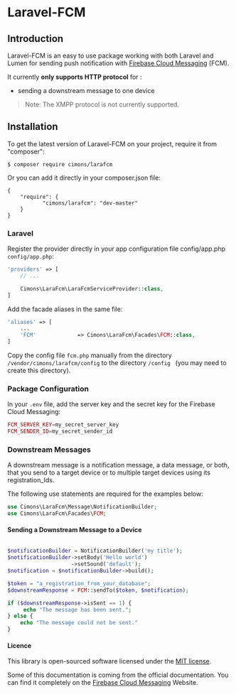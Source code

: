 # Laravel-FCM

## Introduction

Laravel-FCM is an easy to use package working with both Laravel and Lumen for sending push notification with [Firebase Cloud Messaging](https://firebase.google.com/docs/cloud-messaging/) (FCM).

It currently **only supports HTTP protocol** for :

- sending a downstream message to one device

> Note: The XMPP protocol is not currently supported.


## Installation

To get the latest version of Laravel-FCM on your project, require it from "composer":


	$ composer require cimons/larafcm


Or you can add it directly in your composer.json file:


	{
    	"require": {
        	   "cimons/larafcm": "dev-master"
    	}
	}


### Laravel

Register the provider directly in your app configuration file config/app.php `config/app.php`:

```php
'providers' => [
	// ...

	Cimons\LaraFcm\LaraFcmServiceProvider::class,
]
```

Add the facade aliases in the same file:

```php
'aliases' => [
	...
	'FCM'             => Cimons\LaraFcm\Facades\FCM::class,
]
```



Copy the config file ```fcm.php``` manually from the directory ```/vendor/cimons/larafcm/config``` to the directory ```/config ``` (you may need to create this directory).


### Package Configuration

In your `.env` file, add the server key and the secret key for the Firebase Cloud Messaging:

```php
FCM_SERVER_KEY=my_secret_server_key
FCM_SENDER_ID=my_secret_sender_id
```

### Downstream Messages

A downstream message is a notification message, a data message, or both, that you send to a target device or to multiple target devices using its registration_Ids.

The following use statements are required for the examples below:

```php
use Cimons\LaraFcm\Message\NotificationBuilder;
use Cimons\LaraFcm\Facades\FCM;
```

#### Sending a Downstream Message to a Device

```php

$notificationBuilder = NotificationBuilder('my title');
$notificationBuilder->setBody('Hello world')
				    ->setSound('default');
$notification = $notificationBuilder->build();

$token = "a_registration_from_your_database";
$downstreamResponse = FCM::sendTo($token, $notification);

if ($downstreamResponse->isSent == 1) {
     echo "The message has been sent.";
} else {
    echo "The message could not be sent."
}
````
#### Licence

This library is open-sourced software licensed under the [MIT license](http://opensource.org/licenses/MIT).

Some of this documentation is coming from the official documentation. You can find it completely on the [Firebase Cloud Messaging](https://firebase.google.com/docs/cloud-messaging/) Website.
